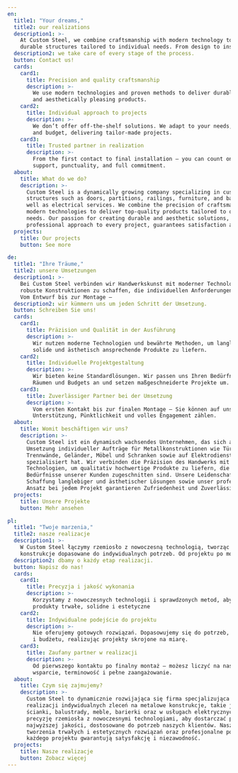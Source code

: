 ```yaml
---
en:
  title1: "Your dreams,"
  title2: our realizations
  description1: >-
    At Custom Steel, we combine craftsmanship with modern technology to create
    durable structures tailored to individual needs. From design to installation –
  description2: we take care of every stage of the process.
  button: Contact us!
  cards:
    card1:
      title: Precision and quality craftsmanship
      description: >-
        We use modern technologies and proven methods to deliver durable, solid,
        and aesthetically pleasing products.
    card2:
      title: Individual approach to projects
      description: >-
        We don’t offer off-the-shelf solutions. We adapt to your needs, space,
        and budget, delivering tailor-made projects.
    card3:
      title: Trusted partner in realization
      description: >-
        From the first contact to final installation – you can count on our
        support, punctuality, and full commitment.
  about:
    title: What do we do?
    description: >-
      Custom Steel is a dynamically growing company specializing in custom metal
      structures such as doors, partitions, railings, furniture, and barriers, as
      well as electrical services. We combine the precision of craftsmanship with
      modern technologies to deliver top-quality products tailored to our clients’
      needs. Our passion for creating durable and aesthetic solutions, along with a
      professional approach to every project, guarantees satisfaction and reliability.
  projects:
    title: Our projects
    button: See more

de:
  title1: "Ihre Träume,"
  title2: unsere Umsetzungen
  description1: >-
    Bei Custom Steel verbinden wir Handwerkskunst mit moderner Technologie, um
    robuste Konstruktionen zu schaffen, die individuellen Anforderungen entsprechen.
    Vom Entwurf bis zur Montage –
  description2: wir kümmern uns um jeden Schritt der Umsetzung.
  button: Schreiben Sie uns!
  cards:
    card1:
      title: Präzision und Qualität in der Ausführung
      description: >-
        Wir nutzen moderne Technologien und bewährte Methoden, um langlebige,
        solide und ästhetisch ansprechende Produkte zu liefern.
    card2:
      title: Individuelle Projektgestaltung
      description: >-
        Wir bieten keine Standardlösungen. Wir passen uns Ihren Bedürfnissen,
        Räumen und Budgets an und setzen maßgeschneiderte Projekte um.
    card3:
      title: Zuverlässiger Partner bei der Umsetzung
      description: >-
        Vom ersten Kontakt bis zur finalen Montage – Sie können auf unsere
        Unterstützung, Pünktlichkeit und volles Engagement zählen.
  about:
    title: Womit beschäftigen wir uns?
    description: >-
      Custom Steel ist ein dynamisch wachsendes Unternehmen, das sich auf die
      Umsetzung individueller Aufträge für Metallkonstruktionen wie Türen,
      Trennwände, Geländer, Möbel und Schranken sowie auf Elektrodienstleistungen
      spezialisiert hat. Wir verbinden die Präzision des Handwerks mit modernen
      Technologien, um qualitativ hochwertige Produkte zu liefern, die auf die
      Bedürfnisse unserer Kunden zugeschnitten sind. Unsere Leidenschaft für die
      Schaffung langlebiger und ästhetischer Lösungen sowie unser professioneller
      Ansatz bei jedem Projekt garantieren Zufriedenheit und Zuverlässigkeit.
  projects:
    title: Unsere Projekte
    button: Mehr ansehen

pl:
  title1: "Twoje marzenia,"
  title2: nasze realizacje
  description1: >-
    W Custom Steel łączymy rzemiosło z nowoczesną technologią, tworząc solidne
    konstrukcje dopasowane do indywidualnych potrzeb. Od projektu po montaż –
  description2: dbamy o każdy etap realizacji.
  button: Napisz do nas!
  cards:
    card1:
      title: Precyzja i jakość wykonania
      description: >-
        Korzystamy z nowoczesnych technologii i sprawdzonych metod, aby dostarczać
        produkty trwałe, solidne i estetyczne
    card2:
      title: Indywidualne podejście do projektu
      description: >-
        Nie oferujemy gotowych rozwiązań. Dopasowujemy się do potrzeb, przestrzeni
        i budżetu, realizując projekty skrojone na miarę.
    card3:
      title: Zaufany partner w realizacji
      description: >-
        Od pierwszego kontaktu po finalny montaż – możesz liczyć na nasze
        wsparcie, terminowość i pełne zaangażowanie.
  about:
    title: Czym się zajmujemy?
    description: >-
      Custom Steel to dynamicznie rozwijająca się firma specjalizująca się w
      realizacji indywidualnych zleceń na metalowe konstrukcje, takie jak drzwi,
      ścianki, balustrady, meble, barierki oraz w usługach elektrycznych. Łączymy
      precyzję rzemiosła z nowoczesnymi technologiami, aby dostarczać produkty
      najwyższej jakości, dostosowane do potrzeb naszych klientów. Nasza pasja do
      tworzenia trwałych i estetycznych rozwiązań oraz profesjonalne podejście do
      każdego projektu gwarantują satysfakcję i niezawodność.
  projects:
    title: Nasze realizacje
    button: Zobacz więcej
---
```

